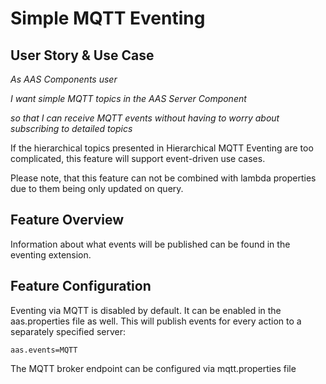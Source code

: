# Simple MQTT Eventing
## User Story & Use Case
*As AAS Components user*

*I want simple MQTT topics in the AAS Server Component*

*so that I can receive MQTT events without having to worry about subscribing to detailed topics*


If the hierarchical topics presented in Hierarchical MQTT Eventing are too complicated, this feature will support event-driven use cases.


Please note, that this feature can not be combined with lambda properties due to them being only updated on query.

## Feature Overview
Information about what events will be published can be found in the eventing extension.


## Feature Configuration
Eventing via MQTT is disabled by default. It can be enabled in the aas.properties file as well. This will publish events for every action to a separately specified server:
```
aas.events=MQTT
```
The MQTT broker endpoint can be configured via mqtt.properties file